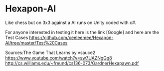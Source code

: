 # Hexapon-AI
Like chess but on 3x3 against a AI runs on Unity coded with c#. 

For anyone interested in testing it here is the 
link [Google]
and here are the Test Cases https://github.com/ceeleemee/Hexapon-AI/tree/master/Test%20Cases


Sources:The Game That Learns by vsauce2 https://www.youtube.com/watch?v=sw7UAZNgGg8
http://cs.williams.edu/~freund/cs136-073/GardnerHexapawn.pdf
